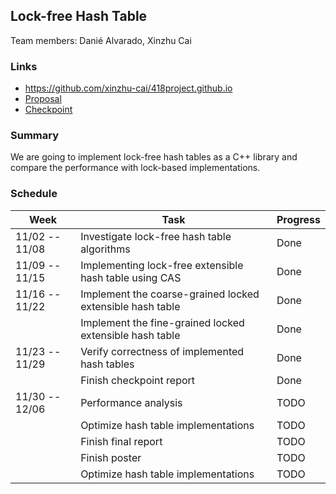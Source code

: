 ## Lock-free Hash Table
Team members: Danié Alvarado, Xinzhu Cai

### Links

* https://github.com/xinzhu-cai/418project.github.io
* [Proposal](https://xinzhu-cai.github.io/418project.github.io/doc/proposal)
* [Checkpoint](https://xinzhu-cai.github.io/418project.github.io/doc/proposal)

### Summary

We are going to implement lock-free hash tables as a C++ library and compare the performance with lock-based implementations.

### Schedule 

| Week           | Task                                                        | Progress    |
|----------------|-------------------------------------------------------------|-------------|
| 11/02 -- 11/08 | Investigate lock-free hash table algorithms                 | Done        |
| 11/09 -- 11/15 | Implementing lock-free extensible hash table using CAS      | Done        |
| 11/16 -- 11/22 | Implement the coarse-grained locked extensible hash table   | Done        |
|                | Implement the fine-grained locked extensible hash table     | Done        |
| 11/23 -- 11/29 | Verify correctness of implemented hash tables               | Done        |
|                | Finish checkpoint report                                    | Done        |
| 11/30 -- 12/06 | Performance analysis                                        | TODO        |
|                | Optimize hash table implementations                         | TODO        |
|                | Finish final report                                         | TODO        |
|                | Finish poster                                               | TODO        |
|                | Optimize hash table implementations                         | TODO        |
